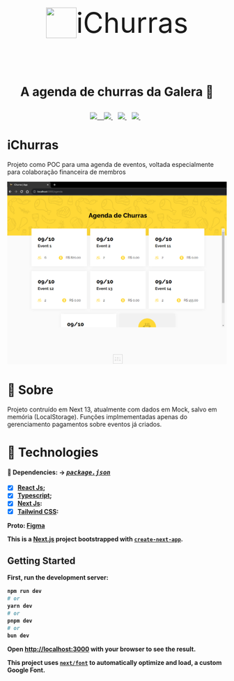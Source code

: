 <div style="display: flex; align-items: center;justify-content: center">
    <img src="public/favicon.ico" width=70 height=70 />
    <p style="font-size: 4rem">iChurras</p>
</div>

<h1 align='center'>A agenda de churras da Galera 🍻</h1>

<div align="center" style="margin-top: 30px;">
    <a href="https://pt-br.reactjs.org/docs/getting-started.html" target="_blank"  rel="noopener noreferrer">
        <img src="https://img.shields.io/badge/react-%2320232a.svg?style=for-the-badge&logo=react&logoColor=%2361DAFB" height="26"
    </a> &nbsp;&nbsp;
    <a href="https://nextjs.org/docs/getting-started" target="_blank"  rel="noopener noreferrer" >
        <img src="https://img.shields.io/badge/Next-black?style=for-the-badge&logo=next.js&logoColor=white" height="25"/>
    </a>&nbsp;&nbsp;
     <a href="https://www.typescriptlang.org/" target="_blank"  rel="noopener noreferrer" >
        <img src="https://img.shields.io/badge/typescript-%23007ACC.svg?style=for-the-badge&logo=typescript&logoColor=white" height="25"/>
    </a>&nbsp;&nbsp;
     <a href="https://tailwindcss.com/" target="_blank"  rel="noopener noreferrer" >
        <img src="https://img.shields.io/badge/tailwindcss-%2338B2AC.svg?style=for-the-badge&logo=tailwind-css&logoColor=white" height="25"/>
    </a>&nbsp;&nbsp;
</div>

# iChurras

Projeto como POC para uma agenda de eventos, voltada especialmente para colaboração
financeira de membros

<img src="public/Screenshot_1.png"  />

# :notebook: Sobre

Projeto contruído em Next 13, atualmente com dados em Mock, salvo em memória (LocalStorage).
Funções implmementadas apenas do gerenciamento pagamentos sobre eventos já criados.

# :hammer: Technologies

#### 📃 Dependencies: -> <i><kbd> [package.json](./package.json) </kbd></i>

- [x] <b>[React Js](https://reactjs.org/);
- [x] <b>[Typescript](https://www.typescriptlang.org/);
- [x] <b>[Next Js](https://nextjs.org/docs):
- [x] <b>[Tailwind CSS](https://tailwindcss.com/):

Proto: [Figma](https://www.figma.com/file/dCOCULjQiBYMJFmEQsTGNrzS/Churras-Trinca?type=design&node-id=0-1&mode=design)

This is a [Next.js](https://nextjs.org/) project bootstrapped with [`create-next-app`](https://github.com/vercel/next.js/tree/canary/packages/create-next-app).

## Getting Started

First, run the development server:

```bash
npm run dev
# or
yarn dev
# or
pnpm dev
# or
bun dev
```

Open [http://localhost:3000](http://localhost:3000) with your browser to see the result.

This project uses [`next/font`](https://nextjs.org/docs/basic-features/font-optimization) to automatically optimize and load, a custom Google Font.
